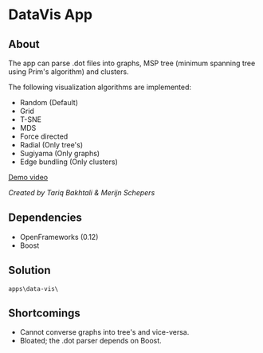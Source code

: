 # DataVis App

## About
The app can parse .dot files into graphs, MSP tree (minimum spanning tree using Prim's algorithm) and clusters.

The following visualization algorithms are implemented:
- Random (Default)
- Grid
- T-SNE
- MDS
- Force directed
- Radial (Only tree's)
- Sugiyama (Only graphs)
- Edge bundling (Only clusters)

[Demo video](https://youtu.be/PYfUS1pQ1Ww)

*Created by Tariq Bakhtali & Merijn Schepers*

## Dependencies
- OpenFrameworks (0.12)
- Boost

## Solution
`apps\data-vis\`

## Shortcomings
- Cannot converse graphs into tree's and vice-versa.
- Bloated; the .dot parser depends on Boost.

